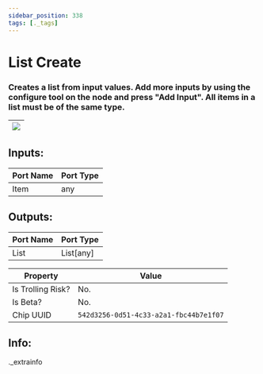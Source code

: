 ```yaml
---
sidebar_position: 338
tags: [._tags]
---
```


# List Create


### Creates a list from input values. Add more inputs by using the configure tool on the node and press "Add Input". All items in a list must be of the same type.

| ![](https://images-ext-2.discordapp.net/external/MPmIaQzlEPmgGWlgi-WxBBXt0Bjv_zWPkg1y1f_sy3s/https/www.recroomcircuits.com/image/circuit/absolute-value?width=206&height=108) |
|-----|

## Inputs:
| Port Name | Port Type |
|-----------|-----------|
| Item | any |

## Outputs:
| Port Name | Port Type |
|-----------|-----------|
| List | List[any] | 

| Property  | Value |
|-------------------|-----------|
| Is Trolling Risk? | No. |
| Is Beta? | No. |
| Chip UUID | `542d3256-0d51-4c33-a2a1-fbc44b7e1f07` |

## Info:
._extrainfo
